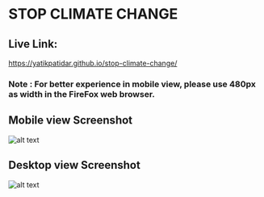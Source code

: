 # STOP CLIMATE CHANGE

## Live Link:
https://yatikpatidar.github.io/stop-climate-change/

### Note : For better experience in mobile view, please use 480px as width in the FireFox web browser.

## Mobile view Screenshot
![alt text](non_profit_homepage/Screenshots/non_profit_homepage_mobile_view.png)


## Desktop view Screenshot
![alt text](non_profit_homepage/Screenshots/non_profit_homepage_Desktop_view.png)


